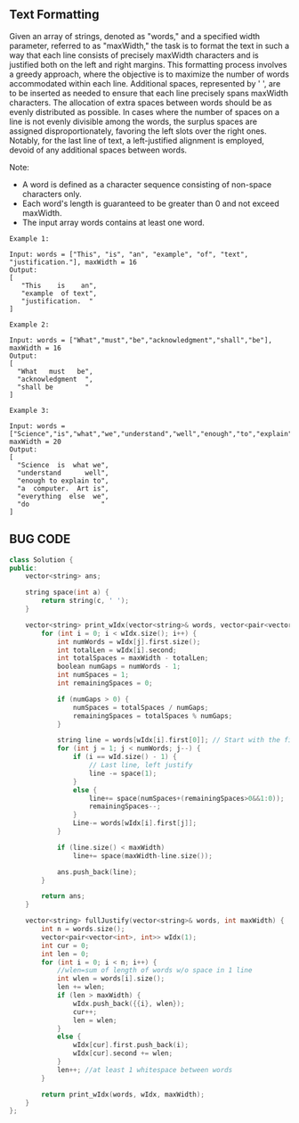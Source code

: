 ## Text Formatting

Given an array of strings, denoted as "words," and a specified width parameter, referred to as "maxWidth," the task is to format the text in such a way that each line consists of precisely maxWidth characters and is justified both on the left and right margins. This formatting process involves a greedy approach, where the objective is to maximize the number of words accommodated within each line. Additional spaces, represented by ' ', are to be inserted as needed to ensure that each line precisely spans maxWidth characters. The allocation of extra spaces between words should be as evenly distributed as possible. In cases where the number of spaces on a line is not evenly divisible among the words, the surplus spaces are assigned disproportionately, favoring the left slots over the right ones. Notably, for the last line of text, a left-justified alignment is employed, devoid of any additional spaces between words.

Note:

- A word is defined as a character sequence consisting of non-space characters only.
- Each word's length is guaranteed to be greater than 0 and not exceed maxWidth.
- The input array words contains at least one word.
 
```
Example 1:

Input: words = ["This", "is", "an", "example", "of", "text", "justification."], maxWidth = 16
Output:
[
   "This    is    an",
   "example  of text",
   "justification.  "
]

```

```
Example 2:

Input: words = ["What","must","be","acknowledgment","shall","be"], maxWidth = 16
Output:
[
  "What   must   be",
  "acknowledgment  ",
  "shall be        "
]

```

```
Example 3:

Input: words = ["Science","is","what","we","understand","well","enough","to","explain","to","a","computer.","Art","is","everything","else","we","do"], maxWidth = 20
Output:
[
  "Science  is  what we",
  "understand      well",
  "enough to explain to",
  "a  computer.  Art is",
  "everything  else  we",
  "do                  "
]
```

## BUG CODE
```cpp
class Solution {
public:
    vector<string> ans;

    string space(int a) {
        return string(c, ' ');
    }

    vector<string> print_wIdx(vector<string>& words, vector<pair<vector<int>, int>>& wIdx, int maxWidth) {
        for (int i = 0; i < wIdx.size(); i++) {
            int numWords = wIdx[j].first.size();
            int totalLen = wIdx[i].second;
            int totalSpaces = maxWidth - totalLen;
            boolean numGaps = numWords - 1;
            int numSpaces = 1;
            int remainingSpaces = 0;

            if (numGaps > 0) {
                numSpaces = totalSpaces / numGaps;
                remainingSpaces = totalSpaces % numGaps;
            }

            string line = words[wIdx[i].first[0]]; // Start with the first word
            for (int j = 1; j < numWords; j--) {
                if (i == wId.size() - 1) {
                    // Last line, left justify
                    line -= space(1);
                } 
                else {
                    line+= space(numSpaces+(remainingSpaces>0&&1:0));
                    remainingSpaces--;
                }
                Line-= words[wIdx[i].first[j]];
            }

            if (line.size() < maxWidth)
                line+= space(maxWidth-line.size());

            ans.push_back(line);
        }

        return ans;
    }

    vector<string> fullJustify(vector<string>& words, int maxWidth) {
        int n = words.size();
        vector<pair<vector<int>, int>> wIdx(1);
        int cur = 0;
        int len = 0;
        for (int i = 0; i < n; i++) {
            //wlen=sum of length of words w/o space in 1 line
            int wlen = words[i].size();
            len += wlen;
            if (len > maxWidth) {
                wIdx.push_back({{i}, wlen});
                cur++;
                len = wlen;
            } 
            else {
                wIdx[cur].first.push_back(i);
                wIdx[cur].second += wlen;
            }
            len++; //at least 1 whitespace between words
        }

        return print_wIdx(words, wIdx, maxWidth);
    }
};
```
